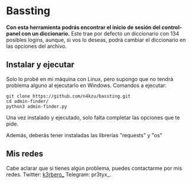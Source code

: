 # Bassting
**Con esta herramienta podrás encontrar el inicio de sesión del control-panel con un diccionario.**
Este trae por defecto un diccionario con 134 posibles logins, aunque, si vos lo deseas, podrá cambiar el diccionario en las opciones del archivo.

## Instalar y ejecutar
Solo lo probé en mi máquina con Linux, pero supongo que no tendrá problema alguno al ejecutarlo en Windows.
Comandos a ejecutar:
```
git clone https://github.com/n4kzu/bassting.git
cd admin-finder/
python3 admin-finder.py
```
Una vez instalado y ejecutado, solo falta completar las opciones que te pide.

Además, deberás tener instaladas las librerías "requests" y "os"

## Mis redes
Cabe aclarar que si tienes algún problema, puedes contactarme por mis redes.
Twitter: [k3rbero_](https://twitter.com/k3rbero_) 
Telegram: pr3tyx_.
